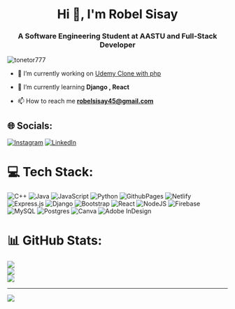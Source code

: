 <h1 align="center">Hi 👋, I'm Robel Sisay</h1>
<h3 align="center">A Software Engineering Student at AASTU and Full-Stack Developer</h3>

<p align="left"> <img src="https://komarev.com/ghpvc/?username=tonetor777&label=Profile%20views&color=0e75b6&style=flat" alt="tonetor777" /> </p>

- 🔭 I’m currently working on [Udemy Clone with php](https://github.com/Tonetor777/Udemy-Clone)

- 🌱 I’m currently learning **Django , React**

- 📫 How to reach me **robelsisay45@gmail.com**


## 🌐 Socials:
[![Instagram](https://img.shields.io/badge/Instagram-%23E4405F.svg?logo=Instagram&logoColor=white)](https://instagram.com/tonetor777) [![LinkedIn](https://img.shields.io/badge/LinkedIn-%230077B5.svg?logo=linkedin&logoColor=white)](https://linkedin.com/in/robel-sisay-b81993225) 

# 💻 Tech Stack:
![C++](https://img.shields.io/badge/c++-%2300599C.svg?style=for-the-badge&logo=c%2B%2B&logoColor=white) ![Java](https://img.shields.io/badge/java-%23ED8B00.svg?style=for-the-badge&logo=openjdk&logoColor=white) ![JavaScript](https://img.shields.io/badge/javascript-%23323330.svg?style=for-the-badge&logo=javascript&logoColor=%23F7DF1E) ![Python](https://img.shields.io/badge/python-3670A0?style=for-the-badge&logo=python&logoColor=ffdd54) ![GithubPages](https://img.shields.io/badge/github%20pages-121013?style=for-the-badge&logo=github&logoColor=white) ![Netlify](https://img.shields.io/badge/netlify-%23000000.svg?style=for-the-badge&logo=netlify&logoColor=#00C7B7) ![Express.js](https://img.shields.io/badge/express.js-%23404d59.svg?style=for-the-badge&logo=express&logoColor=%2361DAFB) ![Django](https://img.shields.io/badge/django-%23092E20.svg?style=for-the-badge&logo=django&logoColor=white) ![Bootstrap](https://img.shields.io/badge/bootstrap-%238511FA.svg?style=for-the-badge&logo=bootstrap&logoColor=white) ![React](https://img.shields.io/badge/react-%2320232a.svg?style=for-the-badge&logo=react&logoColor=%2361DAFB) ![NodeJS](https://img.shields.io/badge/node.js-6DA55F?style=for-the-badge&logo=node.js&logoColor=white) ![Firebase](https://img.shields.io/badge/Firebase-039BE5?style=for-the-badge&logo=Firebase&logoColor=white) ![MySQL](https://img.shields.io/badge/mysql-%2300000f.svg?style=for-the-badge&logo=mysql&logoColor=white) ![Postgres](https://img.shields.io/badge/postgres-%23316192.svg?style=for-the-badge&logo=postgresql&logoColor=white) ![Canva](https://img.shields.io/badge/Canva-%2300C4CC.svg?style=for-the-badge&logo=Canva&logoColor=white) ![Adobe InDesign](https://img.shields.io/badge/Adobe%20InDesign-49021F?style=for-the-badge&logo=adobeindesign&logoColor=FF3366)
# 📊 GitHub Stats:
![](https://github-readme-stats.vercel.app/api?username=Tonetor777&theme=dark&hide_border=false&include_all_commits=false&count_private=false)<br/>
![](https://github-readme-streak-stats.herokuapp.com/?user=Tonetor777&theme=dark&hide_border=false)<br/>
![](https://github-readme-stats.vercel.app/api/top-langs/?username=Tonetor777&theme=dark&hide_border=false&include_all_commits=false&count_private=false&layout=compact)

---
[![](https://visitcount.itsvg.in/api?id=Tonetor777&icon=0&color=0)](https://visitcount.itsvg.in)

<!-- Proudly created with GPRM ( https://gprm.itsvg.in ) -->
